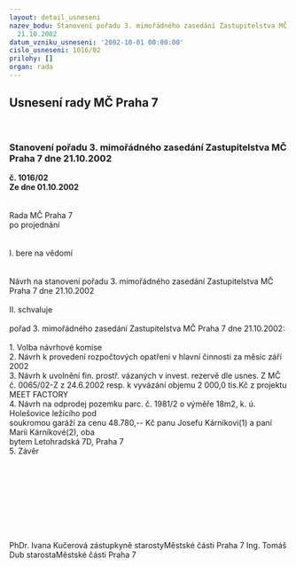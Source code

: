 ```yaml
---
layout: detail_usneseni
nazev_bodu: Stanovení pořadu 3. mimořádného zasedání Zastupitelstva MČ Praha 7 dne
  21.10.2002
datum_vzniku_usneseni: '2002-10-01 00:00:00'
cislo_usneseni: 1016/02
prilohy: []
organ: rada
---
```

<div id="ucUsn_pList" class="usn">
	<span><h2>Usnesení rady MČ Praha 7 </h2>
<br></span><div class="standBody">
<span><h3>Stanovení pořadu 3. mimořádného zasedání Zastupitelstva MČ Praha 7 dne 21.10.2002</h3></span><div class="center">
		<strong>č. 1016/02</strong><br>
	</div>
<div class="center">
		<strong>Ze dne 01.10.2002</strong><br><br>
	</div>
<br>Rada MČ Praha 7<br>po projednání<br><br><br>I.	bere na vědomí<br><br> <br> Návrh na stanovení pořadu 3. mimořádného zasedání Zastupitelstva MČ Praha 7 dne 21.10.2002<br><br>II.	schvaluje <br><br>pořad 3. mimořádného zasedání Zastupitelstva MČ Praha 7 dne 21.10.2002:<br><br>1.	Volba návrhové komise<br>2.	Návrh k provedení rozpočtových opatření v hlavní činnosti za měsíc září 2002 <br>3.	Návrh k uvolnění fin. prostř. vázaných v invest. rezervě dle usnes. Z MČ č. 0065/02-Z z 24.6.2002 resp. k vyvázání objemu 2 000,0 tis.Kč z projektu MEET FACTORY<br>4.	Návrh na odprodej pozemku parc. č. 1981/2  o výměře 18m2, k. ú. Holešovice ležícího  pod <br>soukromou garáží za cenu 48.780,-- Kč panu Josefu Kárníkovi(1) a paní Marii Kárníkové(2), oba <br>bytem Letohradská 7D, Praha 7<br>5.	Závěr <br><br><br><br><br><br><br><br> <br>	<br>PhDr. Ivana Kučerová zástupkyně starostyMěstské části Praha 7	Ing. Tomáš Dub starostaMěstské části Praha 7<br>	<br><br>
</div>
</div>